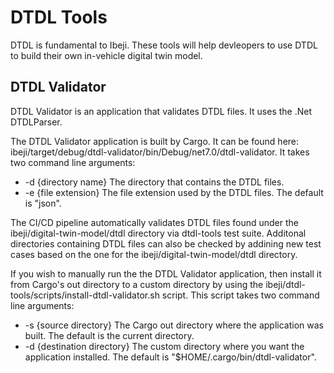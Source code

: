 # DTDL Tools

DTDL is fundamental to Ibeji. These tools will help devleopers to use DTDL to build their own in-vehicle digital twin model.

## DTDL Validator

DTDL Validator is an application that validates DTDL files. It uses the .Net DTDLParser.

The DTDL Validator application is built by Cargo. It can be found here: ibeji/target/debug/dtdl-validator/bin/Debug/net7.0/dtdl-validator.
It takes two command line arguments:

* -d {directory name}  The directory that contains the DTDL files.
* -e {file extension}  The file extension used by the DTDL files. The default is "json".

The CI/CD pipeline automatically validates DTDL files found under the ibeji/digital-twin-model/dtdl directory via dtdl-tools
test suite. Additonal directories containing DTDL files can also be checked by addining new test cases based on the one for
the ibeji/digital-twin-model/dtdl directory.

If you wish to manually run the the DTDL Validator application, then install it from Cargo's out directory to a custom directory by
using the ibeji/dtdl-tools/scripts/install-dtdl-validator.sh script. This script takes two command line arguments:

* -s {source directory}  The Cargo out directory where the application was built. The default is the current directory.
* -d {destination directory}  The custom directory where you want the application installed. The default is "$HOME/.cargo/bin/dtdl-validator".
